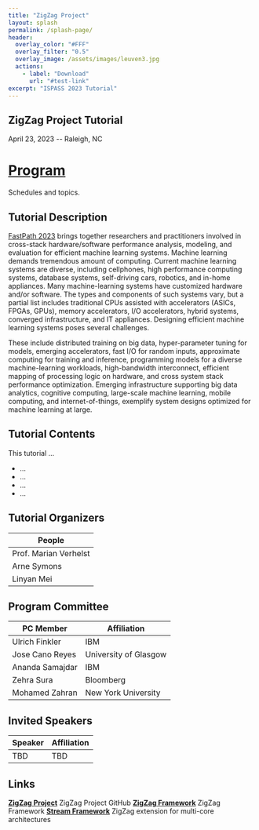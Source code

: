 ```yaml
---
title: "ZigZag Project"
layout: splash
permalink: /splash-page/
header:
  overlay_color: "#FFF"
  overlay_filter: "0.5"
  overlay_image: /assets/images/leuven3.jpg
  actions:
    - label: "Download"
      url: "#test-link"
excerpt: "ISPASS 2023 Tutorial"
---
```



## ZigZag Project Tutorial
April 23, 2023 -- Raleigh, NC

# [Program]()

Schedules and topics.

## Tutorial Description
[FastPath 2023](https://github.iu.edu/zhengme/FastPath2023/) brings together researchers and practitioners involved in cross-stack hardware/software performance analysis, modeling, and evaluation for efficient machine learning systems. Machine learning demands tremendous amount of computing. Current machine learning systems are diverse, including cellphones, high performance computing systems, database systems, self-driving cars, robotics, and in-home appliances. Many machine-learning systems have customized hardware and/or software. The types and components of such systems vary, but a partial list includes traditional CPUs assisted with accelerators (ASICs, FPGAs, GPUs), memory accelerators, I/O accelerators, hybrid systems, converged infrastructure, and IT appliances. Designing efficient machine learning systems poses several challenges.

These include distributed training on big data, hyper-parameter tuning for models, emerging accelerators, fast I/O for random inputs, approximate computing for training and inference, programming models for a diverse machine-learning workloads, high-bandwidth interconnect, efficient mapping of processing logic on hardware, and cross system stack performance optimization. Emerging infrastructure supporting big data analytics, cognitive computing, large-scale machine learning, mobile computing, and internet-of-things, exemplify system designs optimized for machine learning at large.

## Tutorial Contents
This tutorial ...

- ...
- ...
- ...
- ...

## Tutorial Organizers

| People                                                                       |
| ----                                                                         |
| Prof. Marian Verhelst                                                        |
| Arne Symons                                                                  |
| Linyan Mei                                                                   |

## Program Committee

| PC Member                       | Affiliation                                             |
| ----                            | ----                                                    |
| Ulrich Finkler                  |       IBM                                               |
| Jose Cano Reyes                 |       University of Glasgow                             |
| Ananda Samajdar                 |       IBM                                               |
| Zehra Sura                      |       Bloomberg                                         |
| Mohamed Zahran                  |       New York University                               |



## Invited Speakers

| Speaker                                                                                          | Affiliation                                   |
| ----                                                                                             | ----                                          |
|TBD                                                                                               |        TBD                                       |                                          
     
## Links

**[ZigZag Project](https://github.com/ZigZag-Project)** ZigZag Project GitHub
**[ZigZag Framework](https://github.com/ZigZag-Project/ZigZag)** ZigZag Framework
**[Stream Framework](https://github.com/ZigZag-Project/Stream)** ZigZag extension for multi-core architectures

